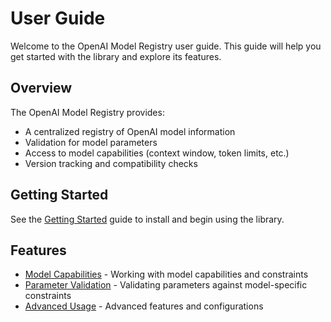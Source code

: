 # User Guide

Welcome to the OpenAI Model Registry user guide. This guide will help you get started with the library and explore its features.

## Overview

The OpenAI Model Registry provides:

- A centralized registry of OpenAI model information
- Validation for model parameters
- Access to model capabilities (context window, token limits, etc.)
- Version tracking and compatibility checks

## Getting Started

See the [Getting Started](getting-started.md) guide to install and begin using the library.

## Features

- [Model Capabilities](model-capabilities.md) - Working with model capabilities and constraints
- [Parameter Validation](parameter-validation.md) - Validating parameters against model-specific constraints
- [Advanced Usage](advanced-usage.md) - Advanced features and configurations
